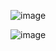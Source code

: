 ![image](https://github.com/user-attachments/assets/ae73cd71-8d71-491e-95b7-58a2bec28adf)

![image](https://github.com/user-attachments/assets/aa301201-cbd7-4b6d-a424-f86bff81a5be)
